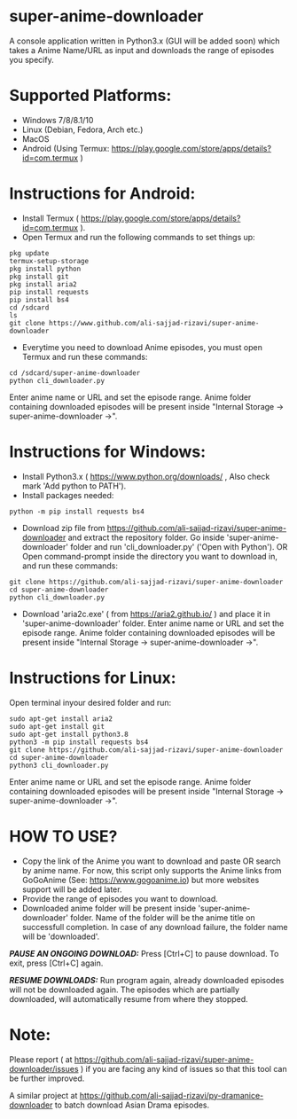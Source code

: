 # super-anime-downloader
A console application written in Python3.x (GUI will be added soon) which takes a Anime Name/URL as input and downloads the range of episodes you specify.

# Supported Platforms:
- Windows 7/8/8.1/10
- Linux (Debian, Fedora, Arch etc.)
- MacOS
- Android (Using Termux: https://play.google.com/store/apps/details?id=com.termux )

# Instructions for Android:
- Install Termux ( https://play.google.com/store/apps/details?id=com.termux ).
- Open Termux and run the following commands to set things up:
```
pkg update
termux-setup-storage
pkg install python
pkg install git
pkg install aria2
pip install requests
pip install bs4
cd /sdcard
ls
git clone https://www.github.com/ali-sajjad-rizavi/super-anime-downloader
```
- Everytime you need to download Anime episodes, you must open Termux and run these commands:
```
cd /sdcard/super-anime-downloader
python cli_downloader.py
```
Enter anime name or URL and set the episode range. Anime folder containing downloaded episodes
will be present inside "Internal Storage -> super-anime-downloader ->".

# Instructions for Windows:
- Install Python3.x ( https://www.python.org/downloads/ , Also check mark 'Add python to PATH').
- Install packages needed:
```
python -m pip install requests bs4
```
- Download zip file from https://github.com/ali-sajjad-rizavi/super-anime-downloader and extract the repository folder.
Go inside 'super-anime-downloader' folder and run 'cli_downloader.py' ('Open with Python').
OR
Open command-prompt inside the directory you want to download in, and run these commands:
```
git clone https://github.com/ali-sajjad-rizavi/super-anime-downloader
cd super-anime-downloader
python cli_downloader.py
```
- Download 'aria2c.exe' ( from https://aria2.github.io/ ) and place it in 'super-anime-downloader' folder.
Enter anime name or URL and set the episode range. Anime folder containing downloaded episodes
will be present inside "Internal Storage -> super-anime-downloader ->".

# Instructions for Linux:
Open terminal inyour desired folder and run:
```
sudo apt-get install aria2
sudo apt-get install git
sudo apt-get install python3.8
python3 -m pip install requests bs4
git clone https://github.com/ali-sajjad-rizavi/super-anime-downloader
cd super-anime-downloader
python3 cli_downloader.py
```
Enter anime name or URL and set the episode range. Anime folder containing downloaded episodes
will be present inside "Internal Storage -> super-anime-downloader ->".

# HOW TO USE?
- Copy the link of the Anime you want to download and paste OR search by anime name. For now, this script only supports
the Anime links from GoGoAnime (See: https://www.gogoanime.io) but more websites support
will be added later.
- Provide the range of episodes you want to download.
- Downloaded anime folder will be present inside 'super-anime-downloader' folder.
Name of the folder will be the anime title on successfull completion. In case of any download failure, the folder name
will be 'downloaded'.

***PAUSE AN ONGOING DOWNLOAD:***
Press [Ctrl+C] to pause download. To exit, press [Ctrl+C] again.

***RESUME DOWNLOADS:***
Run program again, already downloaded episodes will not be downloaded again.
The episodes which are partially downloaded, will automatically resume from where they stopped.

# Note:
Please report ( at https://github.com/ali-sajjad-rizavi/super-anime-downloader/issues ) if you are facing any kind of issues
so that this tool can be further improved.

A similar project at https://github.com/ali-sajjad-rizavi/py-dramanice-downloader to batch download Asian Drama episodes.
